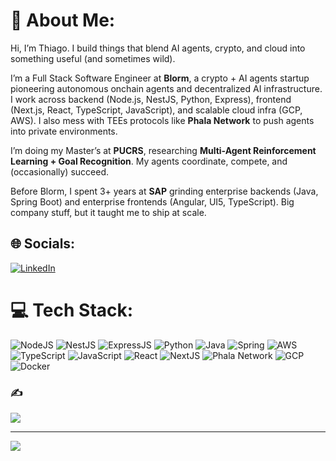 # 💫 About Me:
Hi, I’m Thiago. I build things that blend AI agents, crypto, and cloud into something useful (and sometimes wild).  

I’m a Full Stack Software Engineer at **Blorm**, a crypto + AI agents startup pioneering autonomous onchain agents and decentralized AI infrastructure. I work across backend (Node.js, NestJS, Python, Express), frontend (Next.js, React, TypeScript, JavaScript), and scalable cloud infra (GCP, AWS). I also mess with TEEs protocols like **Phala Network** to push agents into private environments.

I’m doing my Master’s at **PUCRS**, researching **Multi-Agent Reinforcement Learning + Goal Recognition**. My agents coordinate, compete, and (occasionally) succeed.  

Before Blorm, I spent 3+ years at **SAP** grinding enterprise backends (Java, Spring Boot) and enterprise frontends (Angular, UI5, TypeScript). Big company stuff, but it taught me to ship at scale.

## 🌐 Socials:
[![LinkedIn](https://img.shields.io/badge/LinkedIn-%230077B5.svg?logo=linkedin&logoColor=white)](https://linkedin.com/in/thiagothomas) 

# 💻 Tech Stack:
![NodeJS](https://img.shields.io/badge/node.js-6DA55F?style=for-the-badge&logo=node.js&logoColor=white)
![NestJS](https://img.shields.io/badge/nestjs-E0234E?style=for-the-badge&logo=nestjs&logoColor=white)
![ExpressJS](https://img.shields.io/badge/express.js-404D59?style=for-the-badge)
![Python](https://img.shields.io/badge/python-3776AB?style=for-the-badge&logo=python&logoColor=white)
![Java](https://img.shields.io/badge/java-%23ED8B00.svg?style=for-the-badge&logo=java&logoColor=white)
![Spring](https://img.shields.io/badge/spring-%236DB33F.svg?style=for-the-badge&logo=spring&logoColor=white)
![AWS](https://img.shields.io/badge/AWS-%23FF9900.svg?style=for-the-badge&logo=amazon-aws&logoColor=white)
![TypeScript](https://img.shields.io/badge/typescript-3178C6?style=for-the-badge&logo=typescript&logoColor=white)
![JavaScript](https://img.shields.io/badge/javascript-F7DF1E?style=for-the-badge&logo=javascript&logoColor=black)
![React](https://img.shields.io/badge/react-20232a?style=for-the-badge&logo=react&logoColor=61DAFB)
![NextJS](https://img.shields.io/badge/next.js-000000?style=for-the-badge&logo=nextdotjs&logoColor=white)
![Phala Network](https://img.shields.io/badge/phala-16C782?style=for-the-badge&logo=substrate&logoColor=white)
![GCP](https://img.shields.io/badge/google%20cloud-4285F4?style=for-the-badge&logo=google-cloud&logoColor=white)
![Docker](https://img.shields.io/badge/docker-2496ED?style=for-the-badge&logo=docker&logoColor=white)

### ✍️
![](https://quotes-github-readme.vercel.app/api?type=horizontal&theme=dark)

---
[![](https://visitcount.itsvg.in/api?id=thiagothomas&icon=0&color=0)](https://visitcount.itsvg.in)

<!-- Proudly created with GPRM ( https://gprm.itsvg.in ) -->
